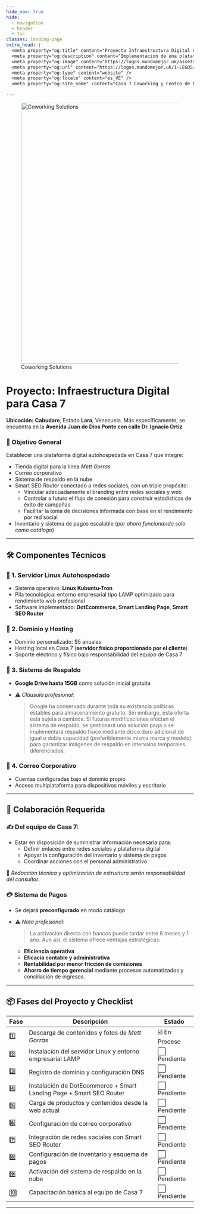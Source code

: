 ```yaml
---
hide_nav: true
hide:
  - navigation
  - header
  - toc
classes: landing-page
extra_head: |
  <meta property="og:title" content="Proyecto Infraestructura Digital Casa 7 Coworking y Mett Gorras" />
  <meta property="og:description" content="Implementacion de una plataforma digital autohospedada en Casa 7 Cabudare Lara Venezuela tienda digital correo corporativo sistema de respaldo Smart SEO Router inventario y pagos escalables. Proyecto orientado a eficiencia operativa integracion de branding y toma de decisiones basada en datos." />
  <meta property="og:image" content="https://logos.mundomejor.uk/assets/coworking/casa-7-proyecto-it-para-coworking.jpg" />
  <meta property="og:url" content="https://logos.mundomejor.uk/1-LEGOS/NEGOCIO/MMA/CLIENTES/casa-7/proyecto-casa-7-coworking-mett-gorras/" />
  <meta property="og:type" content="website" />
  <meta property="og:locale" content="es_VE" />
  <meta property="og:site_name" content="Casa 7 Coworking y Centro de Negocios" />

---
```

<!-- Imagen principal para OG y para insertar en el contenido -->
<figure markdown="span">
    <img src="https://logos.mundomejor.uk/assets/coworking/casa-7-proyecto-it-para-coworking.jpg" alt="Coworking Solutions" width="700" />
    <figcaption>Coworking Solutions</figcaption>
</figure>


# Proyecto: Infraestructura Digital para Casa 7

**Ubicación:** **Cabudare**, Estado **Lara**, Venezuela. Más específicamente, se encuentra en la **Avenida Juan de Dios Ponte con calle Dr. Ignacio Ortiz**

### 🎯 Objetivo General

Establecer una plataforma digital autohospedada en Casa 7 que integre:  

- Tienda digital para la línea *Mett Gorras*  
- Correo corporativo  
- Sistema de respaldo en la nube  
- Smart SEO Router conectado a redes sociales, con un triple propósito:  
  - Vincular adecuadamente el branding entre redes sociales y web  
  - Controlar a futuro el flujo de conexión para construir estadísticas de éxito de campañas  
  - Facilitar la toma de decisiones informada con base en el rendimiento por red social  
- Inventario y sistema de pagos escalable (*por ahora funcionando solo como catálogo*)

---

## 🛠️ Componentes Técnicos

### 🔹 1. Servidor Linux Autohospedado

- Sistema operativo: **Linux Kubuntu-Tron**  
- Pila tecnológica: entorno empresarial tipo LAMP optimizado para rendimiento web profesional  
- Software implementado: **DotEcommerce**, **Smart Landing Page**, **Smart SEO Router**

### 🔹 2. Dominio y Hosting

- Dominio personalizado: $5 anuales  
- Hosting local en Casa 7 (**servidor físico proporcionado por el cliente**)  
- Soporte eléctrico y físico bajo responsabilidad del equipo de Casa 7

### 🔹 3. Sistema de Respaldo

- **Google Drive hasta 15GB** como solución inicial gratuita  
- ⚠️ *Cláusula profesional*:  
  
  > Google ha conservado durante toda su existencia políticas estables para almacenamiento gratuito. Sin embargo, esta oferta está sujeta a cambios. Si futuras modificaciones afectan el sistema de respaldo, se gestionará una solución paga o se implementará respaldo físico mediante disco duro adicional de igual o doble capacidad (preferiblemente misma marca y modelo) para garantizar imágenes de respaldo en intervalos temporales diferenciados.

### 🔹 4. Correo Corporativo

- Cuentas configuradas bajo el dominio propio  
- Acceso multiplataforma para dispositivos móviles y escritorio

---

## 🧠 Colaboración Requerida

### ✍️ Del equipo de Casa 7:

- Estar en disposición de suministrar información necesaria para:  
  - Definir enlaces entre redes sociales y plataforma digital  
  - Apoyar la configuración del inventario y sistema de pagos  
  - Coordinar acciones con el personal administrativo

🔸 *Redacción técnica y optimización de estructura serán responsabilidad del consultor.*

### 💳 Sistema de Pagos

- Se dejará **preconfigurado** en modo catálogo  
- ⚠️ *Nota profesional*:  
  
  > La activación directa con bancos puede tardar entre 6 meses y 1 año. Aun así, el sistema ofrece ventajas estratégicas:  
  - **Eficiencia operativa**  
  - **Eficacia contable y administrativa**  
  - **Rentabilidad por menor fricción de comisiones**  
  - **Ahorro de tiempo gerencial** mediante procesos automatizados y conciliación de ingresos.

---

## 📦 Fases del Proyecto y Checklist

| Fase | Descripción                                                         | Estado        |
| ---- | ------------------------------------------------------------------- | ------------- |
| 1️⃣  | Descarga de contenidos y fotos de *Mett Gorras*                     | ☑️ En Proceso |
| 2️⃣  | Instalación del servidor Linux y entorno empresarial LAMP           | ⬜ Pendiente   |
| 3️⃣  | Registro de dominio y configuración DNS                             | ⬜ Pendiente   |
| 4️⃣  | Instalación de DotEcommerce + Smart Landing Page + Smart SEO Router | ⬜ Pendiente   |
| 5️⃣  | Carga de productos y contenidos desde la web actual                 | ⬜ Pendiente   |
| 6️⃣  | Configuración de correo corporativo                                 | ⬜ Pendiente   |
| 7️⃣  | Integración de redes sociales con Smart SEO Router                  | ⬜ Pendiente   |
| 8️⃣  | Configuración de inventario y esquema de pagos                      | ⬜ Pendiente   |
| 9️⃣  | Activación del sistema de respaldo en la nube                       | ⬜ Pendiente   |
| 🔟   | Capacitación básica al equipo de Casa 7                             | ⬜ Pendiente   |

---


